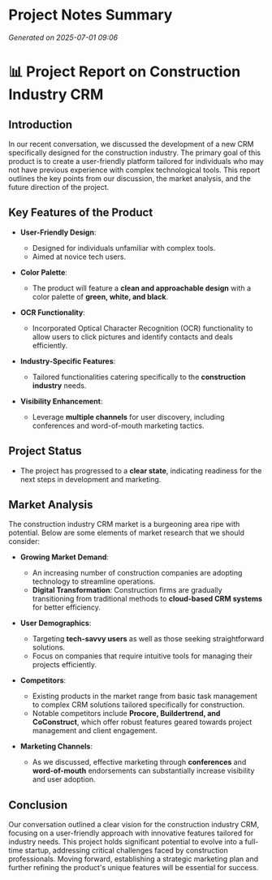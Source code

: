 # Project Notes Summary

*Generated on 2025-07-01 09:06*

# 📊 Project Report on Construction Industry CRM

## **Introduction** 
In our recent conversation, we discussed the development of a new CRM specifically designed for the construction industry. The primary goal of this product is to create a user-friendly platform tailored for individuals who may not have previous experience with complex technological tools. This report outlines the key points from our discussion, the market analysis, and the future direction of the project.

## **Key Features of the Product** 
- **User-Friendly Design**: 
  - Designed for individuals unfamiliar with complex tools. 
  - Aimed at novice tech users.

- **Color Palette**: 
  - The product will feature a **clean and approachable design** with a color palette of **green, white, and black**.

- **OCR Functionality**: 
  - Incorporated Optical Character Recognition (OCR) functionality to allow users to click pictures and identify contacts and deals efficiently.

- **Industry-Specific Features**: 
  - Tailored functionalities catering specifically to the **construction industry** needs.

- **Visibility Enhancement**: 
  - Leverage **multiple channels** for user discovery, including conferences and word-of-mouth marketing tactics.

## **Project Status**
- The project has progressed to a **clear state**, indicating readiness for the next steps in development and marketing.

## **Market Analysis**
The construction industry CRM market is a burgeoning area ripe with potential. Below are some elements of market research that we should consider:

- **Growing Market Demand**:
  - An increasing number of construction companies are adopting technology to streamline operations.
  - **Digital Transformation**: Construction firms are gradually transitioning from traditional methods to **cloud-based CRM systems** for better efficiency.

- **User Demographics**:
  - Targeting **tech-savvy users** as well as those seeking straightforward solutions.
  - Focus on companies that require intuitive tools for managing their projects efficiently.

- **Competitors**:
  - Existing products in the market range from basic task management to complex CRM solutions tailored specifically for construction.
  - Notable competitors include **Procore, Buildertrend, and CoConstruct**, which offer robust features geared towards project management and client engagement.

- **Marketing Channels**:
  - As we discussed, effective marketing through **conferences** and **word-of-mouth** endorsements can substantially increase visibility and user adoption.
  
## **Conclusion**
Our conversation outlined a clear vision for the construction industry CRM, focusing on a user-friendly approach with innovative features tailored for industry needs. This project holds significant potential to evolve into a full-time startup, addressing critical challenges faced by construction professionals. Moving forward, establishing a strategic marketing plan and further refining the product's unique features will be essential for success.